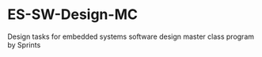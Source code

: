 # ES-SW-Design-MC
Design tasks for embedded systems software design master class program by Sprints
